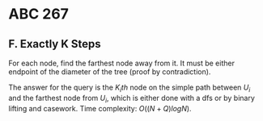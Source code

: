 # ABC 267

## F. Exactly K Steps
For each node, find the farthest node away from it. It must be either endpoint of the diameter of the tree (proof by contradiction).

The answer for the query is the $K_ith$ node on the simple path between $U_i$ and the farthest node from $U_i$, which is either done with a dfs or by binary lifting and casework. Time complexity: $O((N+Q)logN)$.